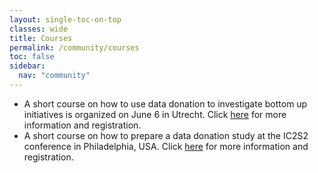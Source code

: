 ```yaml
---
layout: single-toc-on-top
classes: wide
title: Courses
permalink: /community/courses
toc: false
sidebar:
  nav: "community"
---
```


- A short course on how to use data donation to investigate bottom up initiatives is organized on June 6 in Utrecht. Click [here](https://www.uu.nl/en/events/methods-workshop-on-data-donation-by-laura-boeschoten-how-to-collect-digital-trace-data-using-data) for more information and registration.  
- A short course on how to prepare a data donation study at the IC2S2 conference in Philadelphia, USA. Click [here](https://ic2s2-2024.org/) for more information and registration.

